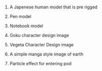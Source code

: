1. A Japenese human model that is pre rigged

2. Pen model

3. Notebook model 

4. Goku character design image

5. Vegeta Character Design image

6. A simple manga style image of earth

7. Particle effect for entering pod

